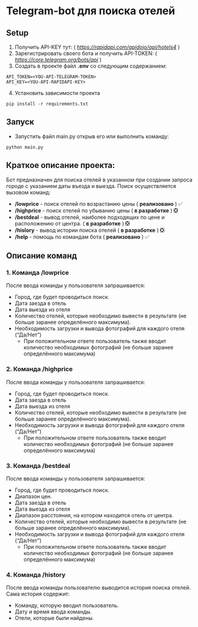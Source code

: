 # Telegram-bot для поиска отелей

## Setup

1. Получить API-KEY тут: ( _https://rapidapi.com/apidojo/api/hotels4_ )
2. Зарегистрировать своего бота и получить API-TOKEN: ( _https://core.telegram.org/bots/api_ )
3. Создать в проекте файл **.env** со следующим содержанием:

```
API_TOKEN=<YOU-API-TELEGRAM-TOKEN>
API_KEY=<YOU-API-RAPIDAPI-KEY>
```
4. Установить зависимости проекта
```commandline
pip install -r requirements.txt
```


## Запуск
- Запустить файл main.py открыв его или выполнить команду:
```commandline
python main.py
```


## Краткое описание проекта:
Бот предназначен для поиска отелей в указанном при создании запроса городе с указанием даты въезда и
выезда. Поиск осуществляется вызовом команд:
- **/lowprice** - поиск отелей по возрастанию цены ( **реализовано** ) :white_check_mark:
- **/highprice** - поиск отелей по убыванию цены ( **в разработке** ) :negative_squared_cross_mark:
- **/bestdeal** - вывод отелей, наиболее подходящих по цене и расположению от центра. ( **в разработке** ) :negative_squared_cross_mark:
- **/hislory** -  вывод истории поиска отелей ( **в разработке** ) :negative_squared_cross_mark:
- **/help** - помощь по командам бота ( **реализовано** ) :white_check_mark:


## Описание команд
### 1. Команда /lowprice
После ввода команды у пользователя запрашивается:
 - Город, где будет проводиться поиск. 
 - Дата заезда в отель 
 - Дата выезда из отеля
 - Количество отелей, которые необходимо вывести в результате (не больше
заранее определённого максимума).
 - Необходимость загрузки и вывода фотографий для каждого отеля (“Да/Нет”)
   - При положительном ответе пользователь также вводит количество
необходимых фотографий (не больше заранее определённого
максимума)


### 2. Команда /highprice
После ввода команды у пользователя запрашивается:
 - Город, где будет проводиться поиск. 
 - Дата заезда в отель 
 - Дата выезда из отеля
 - Количество отелей, которые необходимо вывести в результате (не больше
заранее определённого максимума).
 - Необходимость загрузки и вывода фотографий для каждого отеля (“Да/Нет”)
   - При положительном ответе пользователь также вводит количество
необходимых фотографий (не больше заранее определённого
максимума)
 

### 3. Команда /bestdeal
После ввода команды у пользователя запрашивается:
 - Город, где будет проводиться поиск. 
 - Диапазон цен.
 - Дата заезда в отель 
 - Дата выезда из отеля
 - Диапазон расстояния, на котором находится отель от центра.
 - Количество отелей, которые необходимо вывести в результате (не больше
заранее определённого максимума).
 - Необходимость загрузки и вывода фотографий для каждого отеля (“Да/Нет”)
   - При положительном ответе пользователь также вводит количество
необходимых фотографий (не больше заранее определённого
максимума)


### 4. Команда /history
После ввода команды пользователю выводится история поиска отелей. Сама история
содержит:
- Команду, которую вводил пользователь. 
- Дату и время ввода команды. 
- Отели, которые были найдены.



